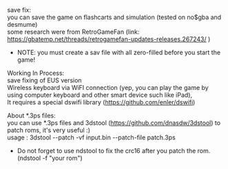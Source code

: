 save fix:<br>
you can save the game on flashcarts and simulation (tested on no$gba and desmume)<br>
some research were from RetroGameFan (link: https://gbatemp.net/threads/retrogamefan-updates-releases.267243/ )<br>
* NOTE: you must create a sav file with all zero-filled before you start the game! <br>

Working In Process:<br>
save fixing of EUS version<br>
Wireless keyboard via WiFI connection (yep, you can play the game by using computer keyboard and other smart device such like iPad), <br>
It requires a special dswifi library (https://github.com/enler/dswifi)<br>

About *.3ps files:<br>
you can use *.3ps files and 3dstool (https://github.com/dnasdw/3dstool) to patch roms, it's very useful :)<br>
usage : 3dstool --patch -vf input.bin --patch-file patch.3ps<br>
* Do not forget to use ndstool to fix the crc16 after you patch the rom. (ndstool -f "your rom")<br>